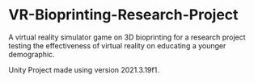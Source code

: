 # VR-Bioprinting-Research-Project
A virtual reality simulator game on 3D bioprinting for a research project testing the effectiveness of virtual reality on educating a younger demographic.

Unity Project made using version 2021.3.19f1. 
